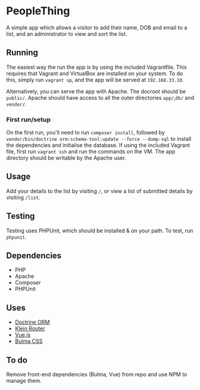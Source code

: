 # PeopleThing
A simple app which allows a visitor to add their name, DOB and email to a list, and an administrator to view and 
sort the list.

## Running
The easiest way the run the app is by using the included Vagrantfile. This requires that Vagrant and VirtualBox are
installed on your system. To do this, simply run `vagrant up`, and the app will be served at `192.168.33.10`.

Alternatively, you can serve the app with Apache. The docroot should be `public/`. Apache should have access to all the 
outer directories `app/`,`db/` and `vendor/`.

### First run/setup
On the first run, you'll need to run `composer install`, followed by 
`vendor/bin/doctrine orm:schema-tool:update --force --dump-sql` to install the dependencies and initialise the database. 
If using the included Vagrant file, first run `vagrant ssh` and run the commands on the VM.
The app directory should be writable by the Apache user.

## Usage
Add your details to the list by visiting `/`, or view a list of submitted details by visiting `/list`.

## Testing
Testing uses PHPUnit, which should be installed & on your path. To test, run `phpunit`.

## Dependencies
* PHP
* Apache
* Composer
* PHPUnit

## Uses
* [Doctrine ORM](http://www.doctrine-project.org/)
* [Klein Router](https://github.com/klein/klein.php)
* [Vue.js](https://vuejs.org/)
* [Bulma CSS](http://bulma.io/)

## To do
Remove front-end dependencies (Bulma, Vue) from repo and use NPM to manage them.